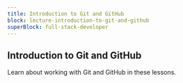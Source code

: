 ```yaml
---
title: Introduction to Git and GitHub
block: lecture-introduction-to-git-and-github
superBlock: full-stack-developer
---
```


## Introduction to Git and GitHub

Learn about working with Git and GitHub in these lessons.
